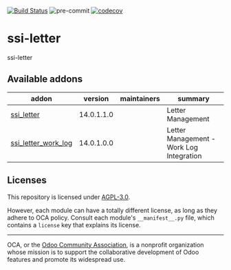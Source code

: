 [![Build Status](https://travis-ci.com/open-synergy/ssi-letter.svg?branch=14.0)](https://travis-ci.com/open-synergy/ssi-letter)
![pre-commit](https://github.com/open-synergy/ssi-letter/actions/workflows/pre-commit.yml/badge.svg)
[![codecov](https://codecov.io/gh/open-synergy/ssi-letter/branch/14.0/graph/badge.svg)](https://codecov.io/gh/open-synergy/ssi-letter)

<!-- /!\ do not modify above this line -->

# ssi-letter

ssi-letter

<!-- /!\ do not modify below this line -->

<!-- prettier-ignore-start -->

[//]: # (addons)

Available addons
----------------
addon | version | maintainers | summary
--- | --- | --- | ---
[ssi_letter](ssi_letter/) | 14.0.1.1.0 |  | Letter Management
[ssi_letter_work_log](ssi_letter_work_log/) | 14.0.1.0.0 |  | Letter Management - Work Log Integration

[//]: # (end addons)

<!-- prettier-ignore-end -->

## Licenses

This repository is licensed under [AGPL-3.0](LICENSE).

However, each module can have a totally different license, as long as they adhere to OCA
policy. Consult each module's `__manifest__.py` file, which contains a `license` key
that explains its license.

----

OCA, or the [Odoo Community Association](http://odoo-community.org/), is a nonprofit
organization whose mission is to support the collaborative development of Odoo features
and promote its widespread use.
